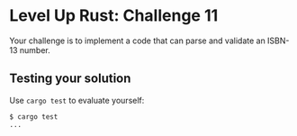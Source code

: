 # Level Up Rust: Challenge 11

Your challenge is to implement a code that
can parse and validate an ISBN-13 number.

## Testing your solution

Use `cargo test` to evaluate yourself:

```console
$ cargo test
...
```
